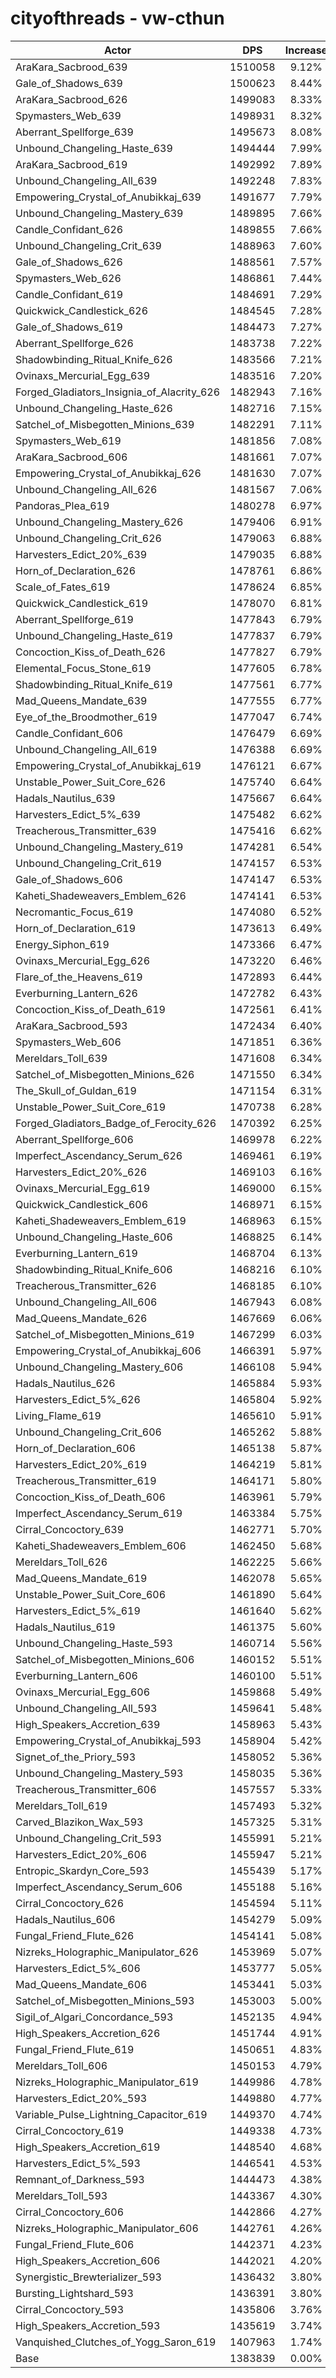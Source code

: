 # cityofthreads - vw-cthun
| Actor | DPS | Increase |
|---|:---:|:---:|
|AraKara_Sacbrood_639|1510058|9.12%|
|Gale_of_Shadows_639|1500623|8.44%|
|AraKara_Sacbrood_626|1499083|8.33%|
|Spymasters_Web_639|1498931|8.32%|
|Aberrant_Spellforge_639|1495673|8.08%|
|Unbound_Changeling_Haste_639|1494444|7.99%|
|AraKara_Sacbrood_619|1492992|7.89%|
|Unbound_Changeling_All_639|1492248|7.83%|
|Empowering_Crystal_of_Anubikkaj_639|1491677|7.79%|
|Unbound_Changeling_Mastery_639|1489895|7.66%|
|Candle_Confidant_626|1489855|7.66%|
|Unbound_Changeling_Crit_639|1488963|7.60%|
|Gale_of_Shadows_626|1488561|7.57%|
|Spymasters_Web_626|1486861|7.44%|
|Candle_Confidant_619|1484691|7.29%|
|Quickwick_Candlestick_626|1484545|7.28%|
|Gale_of_Shadows_619|1484473|7.27%|
|Aberrant_Spellforge_626|1483738|7.22%|
|Shadowbinding_Ritual_Knife_626|1483566|7.21%|
|Ovinaxs_Mercurial_Egg_639|1483516|7.20%|
|Forged_Gladiators_Insignia_of_Alacrity_626|1482943|7.16%|
|Unbound_Changeling_Haste_626|1482716|7.15%|
|Satchel_of_Misbegotten_Minions_639|1482291|7.11%|
|Spymasters_Web_619|1481856|7.08%|
|AraKara_Sacbrood_606|1481661|7.07%|
|Empowering_Crystal_of_Anubikkaj_626|1481630|7.07%|
|Unbound_Changeling_All_626|1481567|7.06%|
|Pandoras_Plea_619|1480278|6.97%|
|Unbound_Changeling_Mastery_626|1479406|6.91%|
|Unbound_Changeling_Crit_626|1479063|6.88%|
|Harvesters_Edict_20%_639|1479035|6.88%|
|Horn_of_Declaration_626|1478761|6.86%|
|Scale_of_Fates_619|1478624|6.85%|
|Quickwick_Candlestick_619|1478070|6.81%|
|Aberrant_Spellforge_619|1477843|6.79%|
|Unbound_Changeling_Haste_619|1477837|6.79%|
|Concoction_Kiss_of_Death_626|1477827|6.79%|
|Elemental_Focus_Stone_619|1477605|6.78%|
|Shadowbinding_Ritual_Knife_619|1477561|6.77%|
|Mad_Queens_Mandate_639|1477555|6.77%|
|Eye_of_the_Broodmother_619|1477047|6.74%|
|Candle_Confidant_606|1476479|6.69%|
|Unbound_Changeling_All_619|1476388|6.69%|
|Empowering_Crystal_of_Anubikkaj_619|1476121|6.67%|
|Unstable_Power_Suit_Core_626|1475740|6.64%|
|Hadals_Nautilus_639|1475667|6.64%|
|Harvesters_Edict_5%_639|1475482|6.62%|
|Treacherous_Transmitter_639|1475416|6.62%|
|Unbound_Changeling_Mastery_619|1474281|6.54%|
|Unbound_Changeling_Crit_619|1474157|6.53%|
|Gale_of_Shadows_606|1474147|6.53%|
|Kaheti_Shadeweavers_Emblem_626|1474141|6.53%|
|Necromantic_Focus_619|1474080|6.52%|
|Horn_of_Declaration_619|1473613|6.49%|
|Energy_Siphon_619|1473366|6.47%|
|Ovinaxs_Mercurial_Egg_626|1473220|6.46%|
|Flare_of_the_Heavens_619|1472893|6.44%|
|Everburning_Lantern_626|1472782|6.43%|
|Concoction_Kiss_of_Death_619|1472561|6.41%|
|AraKara_Sacbrood_593|1472434|6.40%|
|Spymasters_Web_606|1471851|6.36%|
|Mereldars_Toll_639|1471608|6.34%|
|Satchel_of_Misbegotten_Minions_626|1471550|6.34%|
|The_Skull_of_Guldan_619|1471154|6.31%|
|Unstable_Power_Suit_Core_619|1470738|6.28%|
|Forged_Gladiators_Badge_of_Ferocity_626|1470392|6.25%|
|Aberrant_Spellforge_606|1469978|6.22%|
|Imperfect_Ascendancy_Serum_626|1469461|6.19%|
|Harvesters_Edict_20%_626|1469103|6.16%|
|Ovinaxs_Mercurial_Egg_619|1469000|6.15%|
|Quickwick_Candlestick_606|1468971|6.15%|
|Kaheti_Shadeweavers_Emblem_619|1468963|6.15%|
|Unbound_Changeling_Haste_606|1468825|6.14%|
|Everburning_Lantern_619|1468704|6.13%|
|Shadowbinding_Ritual_Knife_606|1468216|6.10%|
|Treacherous_Transmitter_626|1468185|6.10%|
|Unbound_Changeling_All_606|1467943|6.08%|
|Mad_Queens_Mandate_626|1467669|6.06%|
|Satchel_of_Misbegotten_Minions_619|1467299|6.03%|
|Empowering_Crystal_of_Anubikkaj_606|1466391|5.97%|
|Unbound_Changeling_Mastery_606|1466108|5.94%|
|Hadals_Nautilus_626|1465884|5.93%|
|Harvesters_Edict_5%_626|1465804|5.92%|
|Living_Flame_619|1465610|5.91%|
|Unbound_Changeling_Crit_606|1465262|5.88%|
|Horn_of_Declaration_606|1465138|5.87%|
|Harvesters_Edict_20%_619|1464219|5.81%|
|Treacherous_Transmitter_619|1464171|5.80%|
|Concoction_Kiss_of_Death_606|1463961|5.79%|
|Imperfect_Ascendancy_Serum_619|1463384|5.75%|
|Cirral_Concoctory_639|1462771|5.70%|
|Kaheti_Shadeweavers_Emblem_606|1462450|5.68%|
|Mereldars_Toll_626|1462225|5.66%|
|Mad_Queens_Mandate_619|1462078|5.65%|
|Unstable_Power_Suit_Core_606|1461890|5.64%|
|Harvesters_Edict_5%_619|1461640|5.62%|
|Hadals_Nautilus_619|1461375|5.60%|
|Unbound_Changeling_Haste_593|1460714|5.56%|
|Satchel_of_Misbegotten_Minions_606|1460152|5.51%|
|Everburning_Lantern_606|1460100|5.51%|
|Ovinaxs_Mercurial_Egg_606|1459868|5.49%|
|Unbound_Changeling_All_593|1459641|5.48%|
|High_Speakers_Accretion_639|1458963|5.43%|
|Empowering_Crystal_of_Anubikkaj_593|1458904|5.42%|
|Signet_of_the_Priory_593|1458052|5.36%|
|Unbound_Changeling_Mastery_593|1458035|5.36%|
|Treacherous_Transmitter_606|1457557|5.33%|
|Mereldars_Toll_619|1457493|5.32%|
|Carved_Blazikon_Wax_593|1457325|5.31%|
|Unbound_Changeling_Crit_593|1455991|5.21%|
|Harvesters_Edict_20%_606|1455947|5.21%|
|Entropic_Skardyn_Core_593|1455439|5.17%|
|Imperfect_Ascendancy_Serum_606|1455188|5.16%|
|Cirral_Concoctory_626|1454594|5.11%|
|Hadals_Nautilus_606|1454279|5.09%|
|Fungal_Friend_Flute_626|1454141|5.08%|
|Nizreks_Holographic_Manipulator_626|1453969|5.07%|
|Harvesters_Edict_5%_606|1453777|5.05%|
|Mad_Queens_Mandate_606|1453441|5.03%|
|Satchel_of_Misbegotten_Minions_593|1453003|5.00%|
|Sigil_of_Algari_Concordance_593|1452135|4.94%|
|High_Speakers_Accretion_626|1451744|4.91%|
|Fungal_Friend_Flute_619|1450651|4.83%|
|Mereldars_Toll_606|1450153|4.79%|
|Nizreks_Holographic_Manipulator_619|1449986|4.78%|
|Harvesters_Edict_20%_593|1449880|4.77%|
|Variable_Pulse_Lightning_Capacitor_619|1449370|4.74%|
|Cirral_Concoctory_619|1449338|4.73%|
|High_Speakers_Accretion_619|1448540|4.68%|
|Harvesters_Edict_5%_593|1446541|4.53%|
|Remnant_of_Darkness_593|1444473|4.38%|
|Mereldars_Toll_593|1443367|4.30%|
|Cirral_Concoctory_606|1442866|4.27%|
|Nizreks_Holographic_Manipulator_606|1442761|4.26%|
|Fungal_Friend_Flute_606|1442371|4.23%|
|High_Speakers_Accretion_606|1442021|4.20%|
|Synergistic_Brewterializer_593|1436432|3.80%|
|Bursting_Lightshard_593|1436391|3.80%|
|Cirral_Concoctory_593|1435806|3.76%|
|High_Speakers_Accretion_593|1435619|3.74%|
|Vanquished_Clutches_of_Yogg_Saron_619|1407963|1.74%|
|Base|1383839|0.00%|
